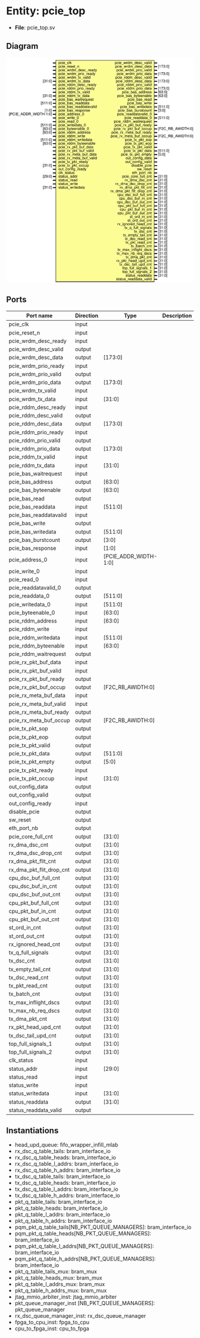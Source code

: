 # Entity: pcie_top

- **File**: pcie_top.sv
## Diagram

![Diagram](pcie_top.svg "Diagram")
## Ports

| Port name                | Direction | Type                  | Description |
| ------------------------ | --------- | --------------------- | ----------- |
| pcie_clk                 | input     |                       |             |
| pcie_reset_n             | input     |                       |             |
| pcie_wrdm_desc_ready     | input     |                       |             |
| pcie_wrdm_desc_valid     | output    |                       |             |
| pcie_wrdm_desc_data      | output    | [173:0]               |             |
| pcie_wrdm_prio_ready     | input     |                       |             |
| pcie_wrdm_prio_valid     | output    |                       |             |
| pcie_wrdm_prio_data      | output    | [173:0]               |             |
| pcie_wrdm_tx_valid       | input     |                       |             |
| pcie_wrdm_tx_data        | input     | [31:0]                |             |
| pcie_rddm_desc_ready     | input     |                       |             |
| pcie_rddm_desc_valid     | output    |                       |             |
| pcie_rddm_desc_data      | output    | [173:0]               |             |
| pcie_rddm_prio_ready     | input     |                       |             |
| pcie_rddm_prio_valid     | output    |                       |             |
| pcie_rddm_prio_data      | output    | [173:0]               |             |
| pcie_rddm_tx_valid       | input     |                       |             |
| pcie_rddm_tx_data        | input     | [31:0]                |             |
| pcie_bas_waitrequest     | input     |                       |             |
| pcie_bas_address         | output    | [63:0]                |             |
| pcie_bas_byteenable      | output    | [63:0]                |             |
| pcie_bas_read            | output    |                       |             |
| pcie_bas_readdata        | input     | [511:0]               |             |
| pcie_bas_readdatavalid   | input     |                       |             |
| pcie_bas_write           | output    |                       |             |
| pcie_bas_writedata       | output    | [511:0]               |             |
| pcie_bas_burstcount      | output    | [3:0]                 |             |
| pcie_bas_response        | input     | [1:0]                 |             |
| pcie_address_0           | input     | [PCIE_ADDR_WIDTH-1:0] |             |
| pcie_write_0             | input     |                       |             |
| pcie_read_0              | input     |                       |             |
| pcie_readdatavalid_0     | output    |                       |             |
| pcie_readdata_0          | output    | [511:0]               |             |
| pcie_writedata_0         | input     | [511:0]               |             |
| pcie_byteenable_0        | input     | [63:0]                |             |
| pcie_rddm_address        | input     | [63:0]                |             |
| pcie_rddm_write          | input     |                       |             |
| pcie_rddm_writedata      | input     | [511:0]               |             |
| pcie_rddm_byteenable     | input     | [63:0]                |             |
| pcie_rddm_waitrequest    | output    |                       |             |
| pcie_rx_pkt_buf_data     | input     |                       |             |
| pcie_rx_pkt_buf_valid    | input     |                       |             |
| pcie_rx_pkt_buf_ready    | output    |                       |             |
| pcie_rx_pkt_buf_occup    | output    | [F2C_RB_AWIDTH:0]     |             |
| pcie_rx_meta_buf_data    | input     |                       |             |
| pcie_rx_meta_buf_valid   | input     |                       |             |
| pcie_rx_meta_buf_ready   | output    |                       |             |
| pcie_rx_meta_buf_occup   | output    | [F2C_RB_AWIDTH:0]     |             |
| pcie_tx_pkt_sop          | output    |                       |             |
| pcie_tx_pkt_eop          | output    |                       |             |
| pcie_tx_pkt_valid        | output    |                       |             |
| pcie_tx_pkt_data         | output    | [511:0]               |             |
| pcie_tx_pkt_empty        | output    | [5:0]                 |             |
| pcie_tx_pkt_ready        | input     |                       |             |
| pcie_tx_pkt_occup        | input     | [31:0]                |             |
| out_config_data          | output    |                       |             |
| out_config_valid         | output    |                       |             |
| out_config_ready         | input     |                       |             |
| disable_pcie             | output    |                       |             |
| sw_reset                 | output    |                       |             |
| eth_port_nb              | output    |                       |             |
| pcie_core_full_cnt       | output    | [31:0]                |             |
| rx_dma_dsc_cnt           | output    | [31:0]                |             |
| rx_dma_dsc_drop_cnt      | output    | [31:0]                |             |
| rx_dma_pkt_flit_cnt      | output    | [31:0]                |             |
| rx_dma_pkt_flit_drop_cnt | output    | [31:0]                |             |
| cpu_dsc_buf_full_cnt     | output    | [31:0]                |             |
| cpu_dsc_buf_in_cnt       | output    | [31:0]                |             |
| cpu_dsc_buf_out_cnt      | output    | [31:0]                |             |
| cpu_pkt_buf_full_cnt     | output    | [31:0]                |             |
| cpu_pkt_buf_in_cnt       | output    | [31:0]                |             |
| cpu_pkt_buf_out_cnt      | output    | [31:0]                |             |
| st_ord_in_cnt            | output    | [31:0]                |             |
| st_ord_out_cnt           | output    | [31:0]                |             |
| rx_ignored_head_cnt      | output    | [31:0]                |             |
| tx_q_full_signals        | output    | [31:0]                |             |
| tx_dsc_cnt               | output    | [31:0]                |             |
| tx_empty_tail_cnt        | output    | [31:0]                |             |
| tx_dsc_read_cnt          | output    | [31:0]                |             |
| tx_pkt_read_cnt          | output    | [31:0]                |             |
| tx_batch_cnt             | output    | [31:0]                |             |
| tx_max_inflight_dscs     | output    | [31:0]                |             |
| tx_max_nb_req_dscs       | output    | [31:0]                |             |
| tx_dma_pkt_cnt           | output    | [31:0]                |             |
| rx_pkt_head_upd_cnt      | output    | [31:0]                |             |
| tx_dsc_tail_upd_cnt      | output    | [31:0]                |             |
| top_full_signals_1       | output    | [31:0]                |             |
| top_full_signals_2       | output    | [31:0]                |             |
| clk_status               | input     |                       |             |
| status_addr              | input     | [29:0]                |             |
| status_read              | input     |                       |             |
| status_write             | input     |                       |             |
| status_writedata         | input     | [31:0]                |             |
| status_readdata          | output    | [31:0]                |             |
| status_readdata_valid    | output    |                       |             |
## Instantiations

- head_upd_queue: fifo_wrapper_infill_mlab
- rx_dsc_q_table_tails: bram_interface_io
- rx_dsc_q_table_heads: bram_interface_io
- rx_dsc_q_table_l_addrs: bram_interface_io
- rx_dsc_q_table_h_addrs: bram_interface_io
- tx_dsc_q_table_tails: bram_interface_io
- tx_dsc_q_table_heads: bram_interface_io
- tx_dsc_q_table_l_addrs: bram_interface_io
- tx_dsc_q_table_h_addrs: bram_interface_io
- pkt_q_table_tails: bram_interface_io
- pkt_q_table_heads: bram_interface_io
- pkt_q_table_l_addrs: bram_interface_io
- pkt_q_table_h_addrs: bram_interface_io
- pqm_pkt_q_table_tails[NB_PKT_QUEUE_MANAGERS]: bram_interface_io
- pqm_pkt_q_table_heads[NB_PKT_QUEUE_MANAGERS]: bram_interface_io
- pqm_pkt_q_table_l_addrs[NB_PKT_QUEUE_MANAGERS]: bram_interface_io
- pqm_pkt_q_table_h_addrs[NB_PKT_QUEUE_MANAGERS]: bram_interface_io
- pkt_q_table_tails_mux: bram_mux
- pkt_q_table_heads_mux: bram_mux
- pkt_q_table_l_addrs_mux: bram_mux
- pkt_q_table_h_addrs_mux: bram_mux
- jtag_mmio_arbiter_inst: jtag_mmio_arbiter
- pkt_queue_manager_inst [NB_PKT_QUEUE_MANAGERS]: pkt_queue_manager
- rx_dsc_queue_manager_inst: rx_dsc_queue_manager
- fpga_to_cpu_inst: fpga_to_cpu
- cpu_to_fpga_inst: cpu_to_fpga
